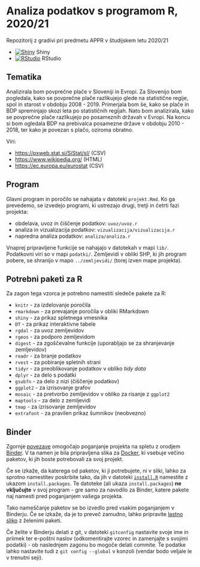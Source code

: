 # Analiza podatkov s programom R, 2020/21

Repozitorij z gradivi pri predmetu APPR v študijskem letu 2020/21

* [![Shiny](http://mybinder.org/badge.svg)](http://mybinder.org/v2/gh/brinaribic/APPR-2020-21/master?urlpath=shiny/APPR-2020-21/projekt.Rmd) Shiny
* [![RStudio](http://mybinder.org/badge.svg)](http://mybinder.org/v2/gh/brinaribic/APPR-2020-21/master?urlpath=rstudio) RStudio

## Tematika

Analizirala bom povprečne plače v Sloveniji in Evropi. Za Slovenijo bom pogledala, kako se povprečne plače razlikujejo glede na statistične regije, spol in starost v obdobju 2008 - 2019. Primerjala bom še, kako se plače in BDP spreminjajo skozi leta po statističnih regijah. Nato bom analizirala, kako se povprečne plače razlikujejo po posameznih državah v Evropi. Na koncu si bom ogledala BDP na prebivalca posamezne države  v obdobju 2010 - 2018, ter kako je povezan s plačo, oziroma obratno.

Viri:

* https://pxweb.stat.si/SiStat/sl/ (CSV)
* https://www.wikipedia.org/ (HTML)
* https://ec.europa.eu/eurostat (CSV)

## Program

Glavni program in poročilo se nahajata v datoteki `projekt.Rmd`.
Ko ga prevedemo, se izvedejo programi, ki ustrezajo drugi, tretji in četrti fazi projekta:

* obdelava, uvoz in čiščenje podatkov: `uvoz/uvoz.r`
* analiza in vizualizacija podatkov: `vizualizacija/vizualizacija.r`
* napredna analiza podatkov: `analiza/analiza.r`

Vnaprej pripravljene funkcije se nahajajo v datotekah v mapi `lib/`.
Podatkovni viri so v mapi `podatki/`.
Zemljevidi v obliki SHP, ki jih program pobere,
se shranijo v mapo `../zemljevidi/` (torej izven mape projekta).

## Potrebni paketi za R

Za zagon tega vzorca je potrebno namestiti sledeče pakete za R:

* `knitr` - za izdelovanje poročila
* `rmarkdown` - za prevajanje poročila v obliki RMarkdown
* `shiny` - za prikaz spletnega vmesnika
* `DT` - za prikaz interaktivne tabele
* `rgdal` - za uvoz zemljevidov
* `rgeos` - za podporo zemljevidom
* `digest` - za zgoščevalne funkcije (uporabljajo se za shranjevanje zemljevidov)
* `readr` - za branje podatkov
* `rvest` - za pobiranje spletnih strani
* `tidyr` - za preoblikovanje podatkov v obliko *tidy data*
* `dplyr` - za delo s podatki
* `gsubfn` - za delo z nizi (čiščenje podatkov)
* `ggplot2` - za izrisovanje grafov
* `mosaic` - za pretvorbo zemljevidov v obliko za risanje z `ggplot2`
* `maptools` - za delo z zemljevidi
* `tmap` - za izrisovanje zemljevidov
* `extrafont` - za pravilen prikaz šumnikov (neobvezno)

## Binder

Zgornje [povezave](#analiza-podatkov-s-programom-r-202021)
omogočajo poganjanje projekta na spletu z orodjem [Binder](https://mybinder.org/).
V ta namen je bila pripravljena slika za [Docker](https://www.docker.com/),
ki vsebuje večino paketov, ki jih boste potrebovali za svoj projekt.

Če se izkaže, da katerega od paketov, ki ji potrebujete, ni v sliki,
lahko za sprotno namestitev poskrbite tako,
da jih v datoteki [`install.R`](install.R) namestite z ukazom `install.packages`.
Te datoteke (ali ukaza `install.packages`) **ne vključujte** v svoj program -
gre samo za navodilo za Binder, katere pakete naj namesti pred poganjanjem vašega projekta.

Tako nameščanje paketov se bo izvedlo pred vsakim poganjanjem v Binderju.
Če se izkaže, da je to preveč zamudno,
lahko pripravite [lastno sliko](https://github.com/jaanos/APPR-docker) z želenimi paketi.

Če želite v Binderju delati z git,
v datoteki `gitconfig` nastavite svoje ime in priimek ter e-poštni naslov
(odkomentirajte vzorec in zamenjajte s svojimi podatki) -
ob naslednjem zagonu bo mogoče delati commite.
Te podatke lahko nastavite tudi z `git config --global` v konzoli
(vendar bodo veljale le v trenutni seji).
